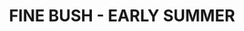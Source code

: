 ---
title: "FINE BUSH - EARLY SUMMER"
price: "1350" 
desc: "Žbunje"
img_path: "/assets/img/A.MIG-8381.jpg"
brand: AMMO
available: false
special_offer: false
new: false
soon: false
cat: "Diorame"
subcat: "DI-AMMO"
subsubcat: "Diorame-AMMO-TRAVNATE-PODLOGE"
sifra: "A.MIG-8381"
---